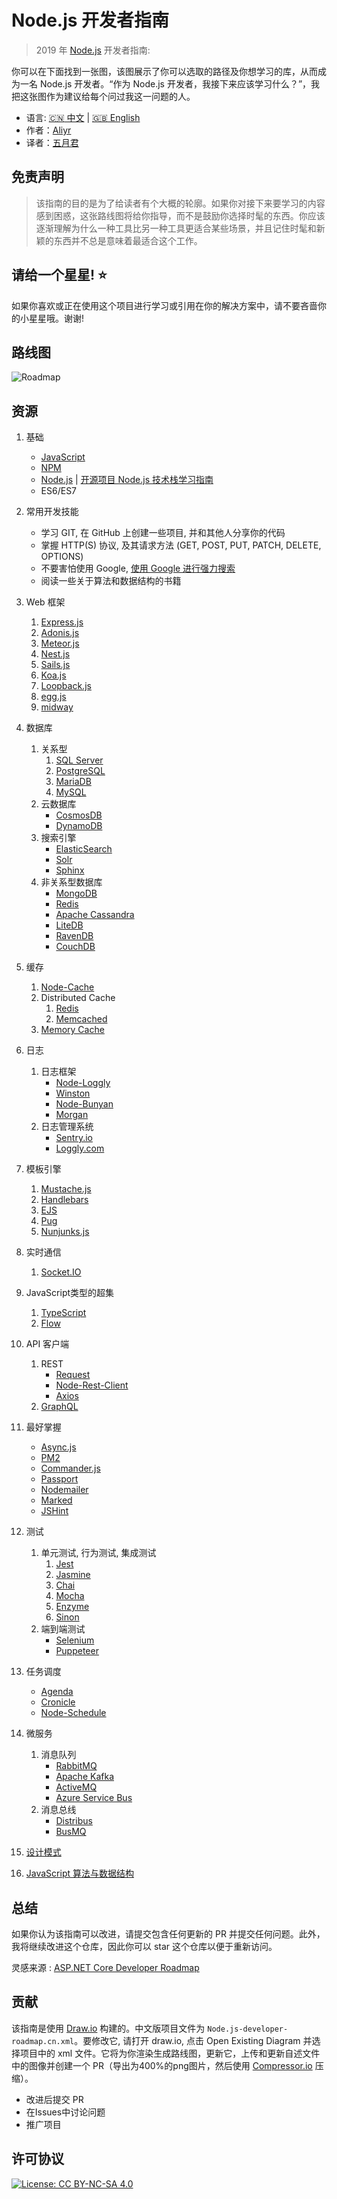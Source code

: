# Node.js 开发者指南

> 2019 年 [Node.js](https://nodejs.org/en/) 开发者指南:

你可以在下面找到一张图，该图展示了你可以选取的路径及你想学习的库，从而成为一名 Node.js 开发者。“作为 Node.js 开发者，我接下来应该学习什么？”，我把这张图作为建议给每个问过我这一问题的人。

* 语言: [:cn: 中文](ReadMe-CN.md) | [:uk: English](/ReadMe.md)
* 作者：[Aliyr](https://github.com/aliyr)
* 译者：[五月君](https://github.com/Q-Angelo)

## 免责声明

> 该指南的目的是为了给读者有个大概的轮廓。如果你对接下来要学习的内容感到困惑，这张路线图将给你指导，而不是鼓励你选择时髦的东西。你应该逐渐理解为什么一种工具比另一种工具更适合某些场景，并且记住时髦和新颖的东西并不总是意味着最适合这个工作。

## 请给一个星星! :star:

如果你喜欢或正在使用这个项目进行学习或引用在你的解决方案中，请不要吝啬你的小星星哦。谢谢!

## 路线图

![Roadmap](./Node.js-developer-roadmap.cn.png)

## 资源

1. 基础

   - [JavaScript](https://www.w3schools.com/js/)
   - [NPM](https://docs.npmjs.com/)
   - [Node.js](https://nodejs.org/en/docs/) | [开源项目 Node.js 技术栈学习指南](https://www.nodejs.red)
   - ES6/ES7

2. 常用开发技能

   - 学习 GIT, 在 GitHub 上创建一些项目, 并和其他人分享你的代码
   - 掌握 HTTP(S) 协议, 及其请求方法 (GET, POST, PUT, PATCH, DELETE, OPTIONS)
   - 不要害怕使用 Google, [使用 Google 进行强力搜索](http://www.powersearchingwithgoogle.com/)
   - 阅读一些关于算法和数据结构的书籍

3. Web 框架

   1. [Express.js](https://expressjs.com/)
   2. [Adonis.js](https://adonisjs.com/)
   3. [Meteor.js](https://www.meteor.com/)
   4. [Nest.js](https://nestjs.com/)
   5. [Sails.js](https://sailsjs.com/)
   6. [Koa.js](https://koajs.com/)
   7. [Loopback.js](https://loopback.io/)
   8. [egg.js](https://eggjs.org/zh-cn/)
   9. [midway](https://midwayjs.org/midway/)

4. 数据库

   1. 关系型
      1. [SQL Server](https://www.microsoft.com/en-us/sql-server/sql-server-2017)
      2. [PostgreSQL](https://www.postgresql.org/)
      3. [MariaDB](https://mariadb.org/)
      4. [MySQL](https://www.mysql.com/)
   2. 云数据库
      - [CosmosDB](https://docs.microsoft.com/en-us/azure/cosmos-db)
      - [DynamoDB](https://aws.amazon.com/dynamodb/)
   3. 搜索引擎
      - [ElasticSearch](https://www.elastic.co/)
      - [Solr](http://lucene.apache.org/solr/)
      - [Sphinx](http://sphinxsearch.com/)
   4. 非关系型数据库
      - [MongoDB](https://www.mongodb.com/)
      - [Redis](https://redis.io/)
      - [Apache Cassandra](http://cassandra.apache.org/)
      - [LiteDB](https://github.com/mbdavid/LiteDB)
      - [RavenDB](https://github.com/ravendb/ravendb)
      - [CouchDB](http://couchdb.apache.org/)

5. 缓存

   1. [Node-Cache](https://www.npmjs.com/package/node-cache)
   2. Distributed Cache
      1. [Redis](https://redis.io/)
      2. [Memcached](https://memcached.org/)
   3. [Memory Cache](https://www.npmjs.com/package/memory-cache)

6. 日志

   1. 日志框架
      - [Node-Loggly](https://www.loggly.com/docs/node-js-logs-2/)
      - [Winston](https://github.com/winstonjs/winston)
      - [Node-Bunyan](https://github.com/trentm/node-bunyan)
      - [Morgan](https://github.com/expressjs/morgan)
   2. 日志管理系统
      - [Sentry.io](http://sentry.io)
      - [Loggly.com](https://loggly.com)

7. 模板引擎

   1. [Mustache.js](https://mustache.github.io/)
   2. [Handlebars](https://handlebarsjs.com/)
   3. [EJS](https://ejs.co/)
   4. [Pug](https://pugjs.org/api/getting-started.html)
   4. [Nunjunks.js](https://mozilla.github.io/nunjucks/)

8. 实时通信

   1. [Socket.IO](https://socket.io/)


9. JavaScript类型的超集

    1. [TypeScript](https://www.typescriptlang.org/)
    2. [Flow](https://flow.org/)

10. API 客户端

    1. REST
       - [Request](https://github.com/request/request)
       - [Node-Rest-Client](https://www.npmjs.com/package/node-rest-client)
       - [Axios](https://github.com/axios/axios)
    2. [GraphQL](https://graphql.org/)

11. 最好掌握

    - [Async.js](https://caolan.github.io/async/)
    - [PM2](http://pm2.keymetrics.io/)
    - [Commander.js](https://github.com/tj/commander.js/)
    - [Passport](http://www.passportjs.org/)
    - [Nodemailer](https://nodemailer.com/about/)
    - [Marked](https://marked.js.org/#/README.md#README.md)
    - [JSHint](https://github.com/jshint/jshint)

12. 测试

    1. 单元测试, 行为测试, 集成测试
       1. [Jest](https://jestjs.io/)
       2. [Jasmine](https://jasmine.github.io/)
       3. [Chai](https://www.chaijs.com/)
       4. [Mocha](https://mochajs.org/)
       5. [Enzyme](https://github.com/airbnb/enzyme)
       6. [Sinon](https://sinonjs.org/)
    2. 端到端测试
       - [Selenium](https://help.crossbrowsertesting.com/selenium-testing/getting-started/javascript/)
       - [Puppeteer](https://github.com/GoogleChrome/puppeteer)

13. 任务调度

    - [Agenda](https://github.com/agenda/agenda)
    - [Cronicle](https://github.com/jhuckaby/Cronicle)
    - [Node-Schedule](https://www.npmjs.com/package/node-schedule)
    
14. 微服务

    1. 消息队列
       - [RabbitMQ](https://www.rabbitmq.com/tutorials/tutorial-one-javascript.html)
       - [Apache Kafka](https://www.npmjs.com/package/kafka-node)
       - [ActiveMQ](https://github.com/apache/activemq)
       - [Azure Service Bus](https://docs.microsoft.com/en-us/azure/service-bus-messaging/service-bus-messaging-overview)
    2. 消息总线
       - [Distribus](https://distribus.com/)
       - [BusMQ](https://github.com/capriza/node-busmq)

15. [设计模式](https://www.pluralsight.com/courses/javascript-practical-design-patterns)
16. [JavaScript 算法与数据结构](https://github.com/trekhleb/javascript-algorithms/)


## 总结

如果你认为该指南可以改进，请提交包含任何更新的 PR 并提交任何问题。此外，我将继续改进这个仓库，因此你可以 star 这个仓库以便于重新访问。

灵感来源 : [ASP.NET Core Developer Roadmap](https://github.com/MoienTajik/AspNetCore-Developer-Roadmap)

## 贡献

该指南是使用 [Draw.io](https://www.draw.io/) 构建的。中文版项目文件为 `Node.js-developer-roadmap.cn.xml`。要修改它, 请打开 draw.io, 点击 Open Existing Diagram 并选择项目中的 xml 文件。它将为你渲染生成路线图，更新它，上传和更新自述文件中的图像并创建一个 PR（导出为400%的png图片，然后使用 [Compressor.io](https://compressor.io/compress) 压缩）。

- 改进后提交 PR
- 在Issues中讨论问题
- 推广项目

## 许可协议

[![License: CC BY-NC-SA 4.0](https://img.shields.io/badge/License-CC%20BY--NC--SA%204.0-lightgrey.svg)](https://creativecommons.org/licenses/by-nc-sa/4.0/)
